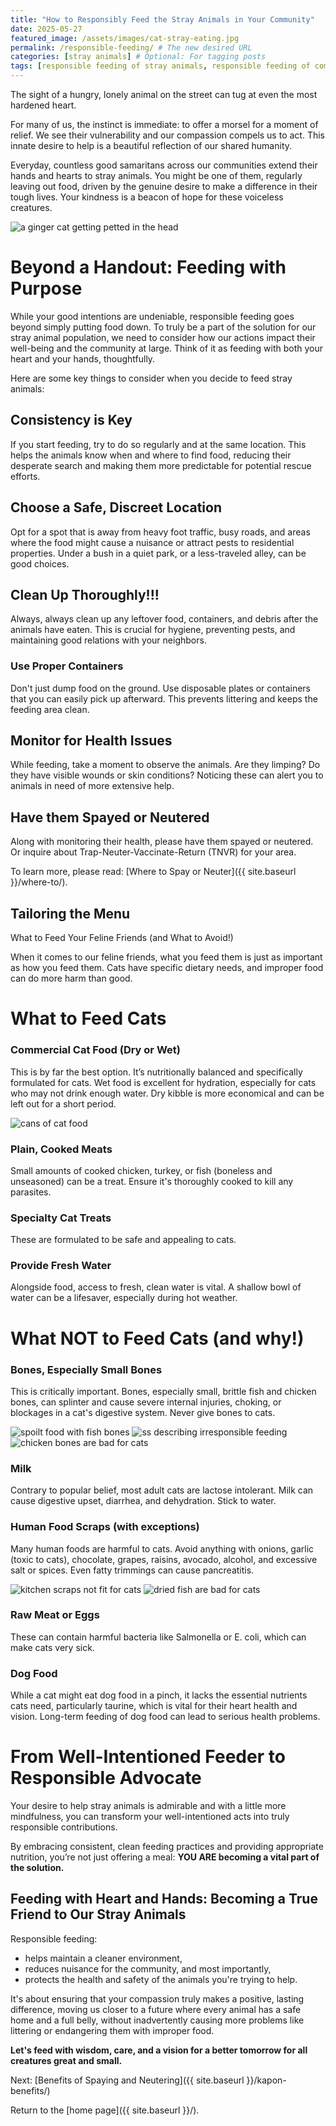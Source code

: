 ```yaml
---
title: "How to Responsibly Feed the Stray Animals in Your Community"
date: 2025-05-27
featured_image: /assets/images/cat-stray-eating.jpg
permalink: /responsible-feeding/ # The new desired URL
categories: [stray animals] # Optional: For tagging posts
tags: [responsible feeding of stray animals, responsible feeding of community cats, community cats] # Optional: More specific keywords
---
```

The sight of a hungry, lonely animal on the street can tug at even the most hardened heart. 

For many of us, the instinct is immediate: to offer a morsel for a moment of relief. We see their vulnerability and our compassion compels us to act. This innate desire to help is a beautiful reflection of our shared humanity.

Everyday, countless good samaritans across our communities extend their hands and hearts to stray animals. You might be one of them, regularly leaving out food, driven by the genuine desire to make a difference in their tough lives. Your kindness is a beacon of hope for these voiceless creatures. 

<img src="{{'/assets/images/Muggles.png'|relative_url}}" alt="a ginger cat getting petted in the head">

# Beyond a Handout: Feeding with Purpose
While your good intentions are undeniable, responsible feeding goes beyond simply putting food down. To truly be a part of the solution for our stray animal population, we need to consider how our actions impact their well-being and the community at large. Think of it as feeding with both your heart and your hands, thoughtfully.

Here are some key things to consider when you decide to feed stray animals:

## Consistency is Key 
If you start feeding, try to do so regularly and at the same location. This helps the animals know when and where to find food, reducing their desperate search and making them more predictable for potential rescue efforts.

## Choose a Safe, Discreet Location 
Opt for a spot that is away from heavy foot traffic, busy roads, and areas where the food might cause a nuisance or attract pests to residential properties. Under a bush in a quiet park, or a less-traveled alley, can be good choices.

## Clean Up Thoroughly!!! 
Always, always clean up any leftover food, containers, and debris after the animals have eaten. This is crucial for hygiene, preventing pests, and maintaining good relations with your neighbors.

### Use Proper Containers 
Don't just dump food on the ground. Use disposable plates or containers that you can easily pick up afterward. This prevents littering and keeps the feeding area clean.

## Monitor for Health Issues 
While feeding, take a moment to observe the animals. Are they limping? Do they have visible wounds or skin conditions? Noticing these can alert you to animals in need of more extensive help.

## Have them Spayed or Neutered 
Along with monitoring their health, please have them spayed or neutered. Or inquire about Trap-Neuter-Vaccinate-Return (TNVR) for your area. 

To learn more, please read: [Where to Spay or Neuter]({{ site.baseurl }}/where-to/).


## Tailoring the Menu 
What to Feed Your Feline Friends (and What to Avoid!)

When it comes to our feline friends, what you feed them is just as important as how you feed them. Cats have specific dietary needs, and improper food can do more harm than good.

# What to Feed Cats

### Commercial Cat Food (Dry or Wet) 
This is by far the best option. It’s nutritionally balanced and specifically formulated for cats. Wet food is excellent for hydration, especially for cats who may not drink enough water. Dry kibble is more economical and can be left out for a short period.

<img src="{{'/assets/images/0-catfood-wet.jpg'|relative_url}}" alt="cans of cat food">

### Plain, Cooked Meats 
Small amounts of cooked chicken, turkey, or fish (boneless and unseasoned) can be a treat. Ensure it's thoroughly cooked to kill any parasites.

### Specialty Cat Treats 
These are formulated to be safe and appealing to cats.

### Provide Fresh Water 
Alongside food, access to fresh, clean water is vital. A shallow bowl of water can be a lifesaver, especially during hot weather.


# What NOT to Feed Cats (and why!)

### Bones, Especially Small Bones 
This is critically important. Bones, especially small, brittle fish and chicken bones, can splinter and cause severe internal injuries, choking, or blockages in a cat's digestive system. Never give bones to cats.

<img src="{{'/assets/images/irresponsible-feeding-1.png'|relative_url}}" alt="spoilt food with fish bones">

<img src="{{'/assets/images/irresponsible-feeding-3.png'|relative_url}}" alt="ss describing irresponsible feeding">

<img src="{{'/assets/images/0-catfood-no-bones2.jpg'|relative_url}}" alt="chicken bones are bad for cats">

### Milk 
Contrary to popular belief, most adult cats are lactose intolerant. Milk can cause digestive upset, diarrhea, and dehydration. Stick to water.

### Human Food Scraps (with exceptions) 
Many human foods are harmful to cats. Avoid anything with onions, garlic (toxic to cats), chocolate, grapes, raisins, avocado, alcohol, and excessive salt or spices. Even fatty trimmings can cause pancreatitis.

<img src="{{'/assets/images/irresponsible-feeding-2.png'|relative_url}}" alt="kitchen scraps not fit for cats">


<img src="{{'/assets/images/0-catfood-no-daing.jpg'|relative_url}}" alt="dried fish are bad for cats">


### Raw Meat or Eggs 
These can contain harmful bacteria like Salmonella or E. coli, which can make cats very sick.

### Dog Food 
While a cat might eat dog food in a pinch, it lacks the essential nutrients cats need, particularly taurine, which is vital for their heart health and vision. Long-term feeding of dog food can lead to serious health problems.

# From Well-Intentioned Feeder to Responsible Advocate
Your desire to help stray animals is admirable and with a little more mindfulness, you can transform your well-intentioned acts into truly responsible contributions. 

By embracing consistent, clean feeding practices and providing appropriate nutrition, you’re not just offering a meal: **YOU ARE becoming a vital part of the solution.**


## Feeding with Heart and Hands: Becoming a True Friend to Our Stray Animals
Responsible feeding:

- helps maintain a cleaner environment,
- reduces nuisance for the community, and most importantly,
- protects the health and safety of the animals you're trying to help.

It's about ensuring that your compassion truly makes a positive, lasting difference, moving us closer to a future where every animal has a safe home and a full belly, without inadvertently causing more problems like littering or endangering them with improper food. 

**Let's feed with wisdom, care, and a vision for a better tomorrow for all creatures great and small.**

Next: [Benefits of Spaying and Neutering]({{ site.baseurl }}/kapon-benefits/)

Return to the [home page]({{ site.baseurl }}/).
